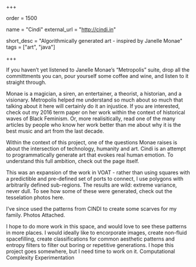 +++

order = 1500

name = "Cindi"
external_url = "http://cindi.in"

short_desc = "Algorithmically generated art - inspired by Janelle Monae"
tags = ["art", "java"]

+++

If you haven’t yet listened to Janelle Monae’s “Metropolis” suite, drop all the committments you can, pour yourself some coffee and wine, and listen to it straight through. 

Monae is a magician, a siren, an entertainer, a theorist, a historian, and a visionary. Metropolis helped me understand so much about so much that talking about it here will certainly do it an injustice. If you are interested, check out my 2016 term paper on her work within the context of historical waves of Black Feminism. Or, more realisitically, read one of the many articles by people who know her work better than me about why it is the best music and art from the last decade. 

Within the context of this project, one of the questions Monae raises is about the intersection of technology, humanity and art. Cindi is an attempt to programmatically generate art that evokes real human emotion. To understand this full ambition, check out the page itself.

This was an expansion of the work in VOAT - rather than using squares with a predictible and pre-defined set of ports to connect, I use polygons with arbitrarily defined sub-regions. The results are wild: extreme variance, never dull.  To see how some of these were generated, check out the tesselation photos here. 

I’ve since used the patterns from CINDI to create some scarves for my family.  Photos Attached. 

I hope to do more work in this space, and would love to see these patterns in more places. I would ideally like to encorporate images, create non-fluid spacefilling, create classifications for common aesthetic patterns and entropy filters to filter out boring or repetitive generations. I hope this project goes somewhere, but I need time to work on it.
Computational Complexity Experimentation
